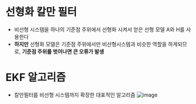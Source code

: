# 선형화 칼만 필터
- 비선형 시스템을 하나의 기준점 주위에서 선형화 시켜서 얻은 선형 모델 A와 H를 사용한다
- __하지만__ 선형화 모델은 기준점 주위에서만 비선형시스템과 비슷한 역할을 하게되므로, __기준점 주위를 벗어나면 큰 오류가 발생__

# EKF 알고리즘
- 칼만필터를 비선형 시스템까지 확장한 대표적인 알고리즘
![image](https://user-images.githubusercontent.com/107944370/229966783-5effc982-ef1d-449b-909f-ce3615931f56.png)
